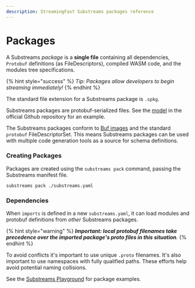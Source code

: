 ```yaml
---
description: StreamingFast Substreams packages reference
---
```


# Packages

A Substreams _package_ is a **single file** containing all dependencies, `Protobuf` definitions (as FileDescriptors), compiled WASM code, and the modules tree specifications.&#x20;

{% hint style="success" %}
_Tip: Packages allow developers to begin streaming immediately!_
{% endhint %}

The standard file extension for a Substreams package is `.spkg`.

Substreams packages are protobuf-serialized files. See the [model](../../proto/sf/substreams/v1/package.proto) in the official Github repository for an example.

The Substreams packages conform to [Buf images](https://docs.buf.build/reference/images) and the standard `protobuf` FileDescriptorSet. This means Substreams packages can be used with multiple code generation tools as a source for schema definitions.

### Creating Packages

Packages are created using the `substreams pack` command, passing the Substreams manifest file.

```
substreams pack ./substreams.yaml
```

### Dependencies

When `imports` is defined in a new `substreams.yaml`, it can load modules and protobuf definitions from _other_ Substreams packages.

{% hint style="warning" %}
_**Important: local protobuf filenames take precedence over the imported package's proto files in this situation**._&#x20;
{% endhint %}

To avoid conflicts it's important to use unique `.proto` filenames. It's also important to use namespaces with fully qualified paths. These efforts help avoid potential naming collisions.

See the [Substreams Playground](https://github.com/streamingfast/substreams-playground) for package examples.
